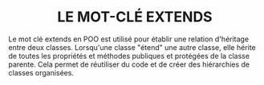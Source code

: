<h1 align="center" id="title">
LE MOT-CLÉ EXTENDS
</h1>

<p id="description">
Le mot clé extends en POO est utilisé pour établir une relation d'héritage entre deux classes.
Lorsqu'une classe "étend" une autre classe, elle hérite de toutes les propriétés et méthodes
publiques et protégées de la classe parente. Cela permet de réutiliser du code et de créer des
hiérarchies de classes organisées.
</p>